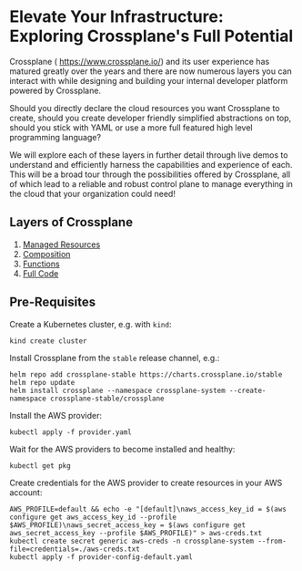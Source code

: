 # Elevate Your Infrastructure: Exploring Crossplane's Full Potential

 Crossplane ( https://www.crossplane.io/) and its user experience has matured
 greatly over the years and there are now numerous layers you can interact with
 while designing and building your internal developer platform powered by
 Crossplane.
 
 Should you directly declare the cloud resources you want Crossplane
 to create, should you create developer friendly simplified abstractions on top,
 should you stick with YAML or use a more full featured high level programming
 language?
 
 We will explore each of these layers in further detail through live
 demos to understand and efficiently harness the capabilities and experience of
 each. This will be a broad tour through the possibilities offered by
 Crossplane, all of which lead to a reliable and robust control plane to manage
 everything in the cloud that your organization could need!

## Layers of Crossplane

1. [Managed Resources](./01-managed-resources/)
1. [Composition](./02-composition/)
1. [Functions](./03-functions/)
1. [Full Code](./04-full-code/)

## Pre-Requisites

Create a Kubernetes cluster, e.g. with `kind`:
```
kind create cluster
```

Install Crossplane from the `stable` release channel, e.g.:
```
helm repo add crossplane-stable https://charts.crossplane.io/stable
helm repo update
helm install crossplane --namespace crossplane-system --create-namespace crossplane-stable/crossplane
```

Install the AWS provider:
```
kubectl apply -f provider.yaml
```

Wait for the AWS providers to become installed and healthy:
```
kubectl get pkg
```

Create credentials for the AWS provider to create resources in your AWS account:
```
AWS_PROFILE=default && echo -e "[default]\naws_access_key_id = $(aws configure get aws_access_key_id --profile $AWS_PROFILE)\naws_secret_access_key = $(aws configure get aws_secret_access_key --profile $AWS_PROFILE)" > aws-creds.txt
kubectl create secret generic aws-creds -n crossplane-system --from-file=credentials=./aws-creds.txt
kubectl apply -f provider-config-default.yaml
```